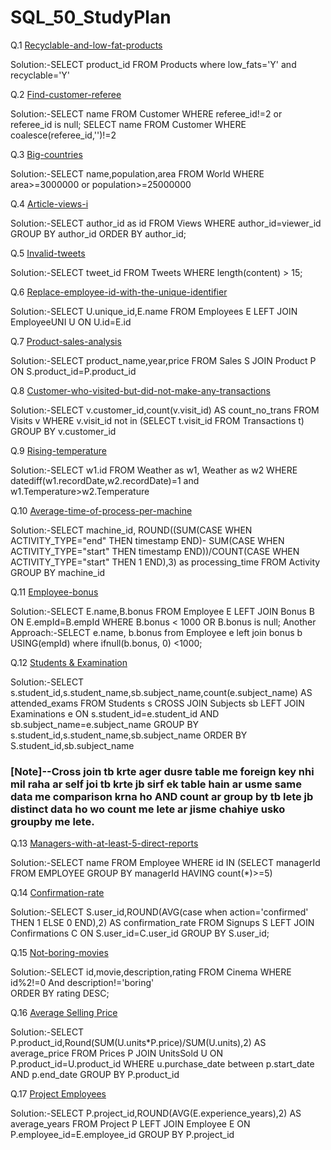 # SQL_50_StudyPlan

Q.1 [Recyclable-and-low-fat-products](https://leetcode.com/problems/recyclable-and-low-fat-products/?envType=study-plan-v2&id=top-sql-50)

Solution:-SELECT product_id FROM Products where low_fats='Y' and recyclable='Y'

Q.2 [Find-customer-referee](https://leetcode.com/problems/find-customer-referee/?envType=study-plan-v2&id=top-sql-50)

Solution:-SELECT name FROM Customer WHERE referee_id!=2 or referee_id is null;
SELECT name FROM Customer WHERE coalesce(referee_id,'')!=2

Q.3 [Big-countries](https://leetcode.com/problems/big-countries/?envType=study-plan-v2&id=top-sql-50)

Solution:-SELECT name,population,area FROM World WHERE area>=3000000 or population>=25000000

Q.4 [Article-views-i](https://leetcode.com/problems/article-views-i/?envType=study-plan-v2&id=top-sql-50)

Solution:-SELECT author_id as id FROM Views
WHERE author_id=viewer_id
GROUP BY author_id
ORDER BY author_id;

Q.5 [Invalid-tweets](https://leetcode.com/problems/invalid-tweets/?envType=study-plan-v2&id=top-sql-50)

Solution:-SELECT tweet_id FROM Tweets 
WHERE length(content) > 15;

Q.6 [Replace-employee-id-with-the-unique-identifier](https://leetcode.com/problems/replace-employee-id-with-the-unique-identifier/?envType=study-plan-v2&id=top-sql-50)

Solution:-SELECT U.unique_id,E.name FROM Employees E LEFT JOIN EmployeeUNI U
ON U.id=E.id

Q.7 [Product-sales-analysis](https://leetcode.com/problems/product-sales-analysis-i/?envType=study-plan-v2&id=top-sql-50)

Solution:-SELECT product_name,year,price FROM Sales S JOIN Product P
ON S.product_id=P.product_id

Q.8 [Customer-who-visited-but-did-not-make-any-transactions](https://leetcode.com/problems/customer-who-visited-but-did-not-make-any-transactions/?envType=study-plan-v2&id=top-sql-50)

Solution:-SELECT v.customer_id,count(v.visit_id) AS count_no_trans
FROM Visits v WHERE v.visit_id not in (SELECT t.visit_id FROM Transactions t) 
GROUP BY v.customer_id

Q.9 [Rising-temperature](https://leetcode.com/problems/rising-temperature/?envType=study-plan-v2&id=top-sql-50)

Solution:-SELECT w1.id 
FROM Weather as w1, Weather as w2
WHERE datediff(w1.recordDate,w2.recordDate)=1 and w1.Temperature>w2.Temperature

Q.10 [Average-time-of-process-per-machine](https://leetcode.com/problems/average-time-of-process-per-machine/?envType=study-plan-v2&id=top-sql-50)

Solution:-SELECT machine_id,
ROUND((SUM(CASE WHEN ACTIVITY_TYPE="end" THEN timestamp END)-
SUM(CASE WHEN ACTIVITY_TYPE="start" THEN timestamp END))/COUNT(CASE WHEN ACTIVITY_TYPE="start" THEN 1 END),3) as processing_time
FROM Activity
GROUP BY machine_id  

Q.11 [Employee-bonus](https://leetcode.com/problems/employee-bonus/?envType=study-plan-v2&id=top-sql-50)

Solution:-SELECT E.name,B.bonus FROM Employee E LEFT JOIN Bonus B
ON E.empId=B.empId WHERE B.bonus < 1000 OR B.bonus is null;
Another Approach:-SELECT e.name, b.bonus from
    Employee e left join bonus b 
        USING(empId)
    where 
        ifnull(b.bonus, 0) <1000;

Q.12 [Students & Examination](https://leetcode.com/problems/students-and-examinations/?envType=study-plan-v2&id=top-sql-50)

Solution:-SELECT s.student_id,s.student_name,sb.subject_name,count(e.subject_name) AS attended_exams FROM Students s CROSS JOIN Subjects sb LEFT JOIN Examinations e
ON s.student_id=e.student_id AND sb.subject_name=e.subject_name
GROUP BY s.student_id,s.student_name,sb.subject_name
ORDER BY S.student_id,sb.subject_name

### [Note]--Cross join tb krte ager dusre table me foreign key nhi mil raha ar self joi tb krte jb sirf ek table hain ar usme same data me comparison krna ho AND count ar group by tb lete jb distinct data ho wo count me lete ar jisme chahiye usko groupby me lete.

Q.13 [Managers-with-at-least-5-direct-reports](https://leetcode.com/problems/managers-with-at-least-5-direct-reports/?envType=study-plan-v2&id=top-sql-50)

Solution:-SELECT name FROM Employee WHERE id IN
(SELECT managerId FROM EMPLOYEE GROUP BY managerId HAVING count(*)>=5)

Q.14 [Confirmation-rate](https://leetcode.com/problems/confirmation-rate/?envType=study-plan-v2&id=top-sql-50)

Solution:-SELECT S.user_id,ROUND(AVG(case when action='confirmed' THEN 1 ELSE 0 END),2) AS confirmation_rate 
FROM Signups S
LEFT JOIN Confirmations C ON S.user_id=C.user_id
GROUP BY S.user_id;

Q.15 [Not-boring-movies](https://leetcode.com/problems/not-boring-movies/?envType=study-plan-v2&envId=top-sql-50)

Solution:-SELECT id,movie,description,rating FROM Cinema 
WHERE id%2!=0 And description!='boring'    
ORDER BY rating DESC;

Q.16 [Average Selling Price](https://leetcode.com/problems/average-selling-price/?envType=study-plan-v2&envId=top-sql-50)

Solution:-SELECT P.product_id,Round(SUM(U.units*P.price)/SUM(U.units),2) AS average_price FROM Prices P JOIN UnitsSold U
ON P.product_id=U.product_id
WHERE u.purchase_date between p.start_date AND p.end_date
GROUP BY P.product_id

Q.17 [Project Employees](https://leetcode.com/problems/project-employees-i/?envType=study-plan-v2&envId=top-sql-50)

Solution:-SELECT P.project_id,ROUND(AVG(E.experience_years),2) AS average_years FROM Project P LEFT JOIN Employee E ON P.employee_id=E.employee_id
GROUP BY P.project_id
